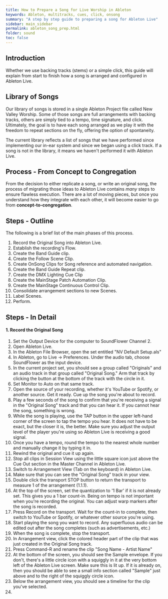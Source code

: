```yaml
---
title: How to Prepare a Song for Live Worship in Ableton
keywords: Ableton, multitracks, cues, click, onsong
summary: "A step by step guide to preparing a song for Ableton Live"
sidebar: main_sidebar
permalink: ableton_song_prep.html
folder: sound
toc: false
---
```


## Introduction

Whether we use backing tracks (stems) or a simple click, this guide will explain from start to finish how a song is arranged and configured in Ableton Live.

## Library of Songs

Our library of songs is stored in a single Ableton Project file called New Valley Worship.  Some of those songs are full arrangements with backing tracks, others are simply tied to a tempo, time signature, and click.  Ultimately, the goal is to have each song arranged as we play it with the freedom to repeat sections on the fly, offering the option of spontaneity.

The current library reflects a list of songs that we have performed since implementing our in-ear system and since we began using a click track.  If a song is not in the library, it means we haven't performed it with Ableton Live.

## Process - From Concept to Congregation

From the decision to either replicate a song, or write an original song, the process of migrating those ideas to Ableton Live contains _many_ steps to ensure flawless execution.  There are a lot of moving pieces, but once you understand how they integrate with each other, it will become easier to go from **concept-to-congregation**.

## Steps - Outline

The following is a brief list of the main phases of this process.

1.  Record the Original Song into Ableton Live.
2.  Establish the recording's Flow.
3.  Create the Band Guide clip.
4.  Create the Follow Scene Clip.
5.  Create OnSong Clips for Song reference and automated navigation.
6.  Create the Band Guide Repeat clip.
7.  Create the DMX Lighting Cue Clip
8.  Create the MainStage Patch Automation Clip.
9.  Create the MainStage Continuous Control Clip.
10. Consolidate arrangement sections to new Scenes.
11. Label Scenes.
12. Perform.

## Steps - In Detail

#### 1. Record the Original Song

1. Set the Output Device for the computer to SoundFlower Channel 2.
2. Open Ableton Live.
3. In the Ableton File Browser, open the set entitled "NV Default Setup.als"
4. In Ableton, go to Live -> Preferences.  Under the audio tab, choose SoundFlower as the input device.
5. In the current project set, you should see a group called "Originals" and an audio track in that group called "Original Song."  Arm that track by clicking the button at the bottom of the track with the circle in it.
6. Set Monitor to Auto on that same track.
7. Open the source of your recording, whether it's YouTube or Spotify, or another source.  Get it ready.  Cue up the song you're about to record.
8. Play a few seconds of the song to confirm that you're receiving a signal in the "Original Song" track and that you can hear it.  If you cannot hear the song, something is wrong.
10. While the song is playing, use the TAP button in the upper left-hand corner of the screen to tap the tempo you hear.  It does not have to be exact, but the closer it is, the better.  Make sure you adjust the output level of the player you're using so Ableton Live is receiving a good signal.
11. Once you have a tempo, round the tempo to the nearest whole number and manually change it by typing it in.
12. Rewind the original and cue it up again.
13. Stop all clips in Session View using the little square icon just above the Cue Out section in the Master Channel in Ableton Live.
14. Switch to Arrangement View (Tab on the keyboard) in Ableton Live.
15. Make sure that you can see the "Original Song" track in your view.
16. Double click the transport STOP button to return the transport to measure 1 of the arrangement (1.1.1).
17. At the top of the screen, set the quantization to '1 Bar' if it is not already set.  This gives you a 1 bar count-in.  Being on tempo is not important when you're recording the original.  You can adjust warp markers after the song is recorded.
18. Press Record on the transport.  Wait for the count-in to complete, then switch to YouTube or Spotify, or whatever other source you're using.
19. Start playing the song you want to record.  Any superfluous audio can be edited out after the song completes (such as advertisements, etc.)
20. When the song is complete, stop the transport.
21. In Arrangement view, click the colored header part of the clip that was just created in the Original Song track.
22. Press Command-R and rename the clip "Song Name - Artist Name"
23. At the bottom of the screen, you should see the Sample envelope.  If you don't, there's a little circle icon with a squiggly in it at the very bottom left of the Ableton Live screen.  Make sure this is lit up.  If it is already on, then you should be able to see a small info section called "Sample" just above and to the right of the squiggly circle icon.
24. Below the arrangement view, you should see a timeline for the clip you've selected.
25. 
